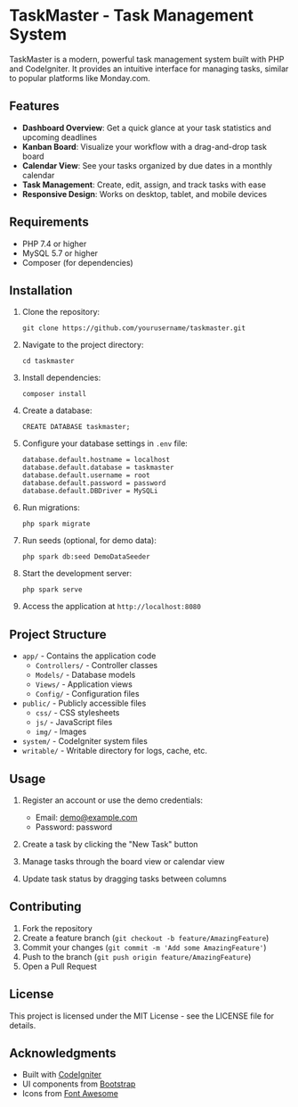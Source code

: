 # TaskMaster - Task Management System

TaskMaster is a modern, powerful task management system built with PHP and CodeIgniter. It provides an intuitive interface for managing tasks, similar to popular platforms like Monday.com.

## Features

- **Dashboard Overview**: Get a quick glance at your task statistics and upcoming deadlines
- **Kanban Board**: Visualize your workflow with a drag-and-drop task board
- **Calendar View**: See your tasks organized by due dates in a monthly calendar
- **Task Management**: Create, edit, assign, and track tasks with ease
- **Responsive Design**: Works on desktop, tablet, and mobile devices

## Requirements

- PHP 7.4 or higher
- MySQL 5.7 or higher
- Composer (for dependencies)

## Installation

1. Clone the repository:
   ```
   git clone https://github.com/yourusername/taskmaster.git
   ```

2. Navigate to the project directory:
   ```
   cd taskmaster
   ```

3. Install dependencies:
   ```
   composer install
   ```

4. Create a database:
   ```
   CREATE DATABASE taskmaster;
   ```

5. Configure your database settings in `.env` file:
   ```
   database.default.hostname = localhost
   database.default.database = taskmaster
   database.default.username = root
   database.default.password = password
   database.default.DBDriver = MySQLi
   ```

6. Run migrations:
   ```
   php spark migrate
   ```

7. Run seeds (optional, for demo data):
   ```
   php spark db:seed DemoDataSeeder
   ```

8. Start the development server:
   ```
   php spark serve
   ```

9. Access the application at `http://localhost:8080`

## Project Structure

- `app/` - Contains the application code
  - `Controllers/` - Controller classes
  - `Models/` - Database models
  - `Views/` - Application views
  - `Config/` - Configuration files
- `public/` - Publicly accessible files
  - `css/` - CSS stylesheets
  - `js/` - JavaScript files
  - `img/` - Images
- `system/` - CodeIgniter system files
- `writable/` - Writable directory for logs, cache, etc.

## Usage

1. Register an account or use the demo credentials:
   - Email: demo@example.com
   - Password: password

2. Create a task by clicking the "New Task" button
3. Manage tasks through the board view or calendar view
4. Update task status by dragging tasks between columns

## Contributing

1. Fork the repository
2. Create a feature branch (`git checkout -b feature/AmazingFeature`)
3. Commit your changes (`git commit -m 'Add some AmazingFeature'`)
4. Push to the branch (`git push origin feature/AmazingFeature`)
5. Open a Pull Request

## License

This project is licensed under the MIT License - see the LICENSE file for details.

## Acknowledgments

- Built with [CodeIgniter](https://codeigniter.com/)
- UI components from [Bootstrap](https://getbootstrap.com/)
- Icons from [Font Awesome](https://fontawesome.com/) 